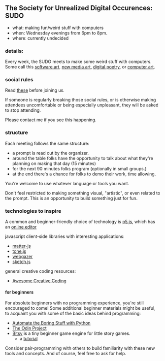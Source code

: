 ## The Society for Unrealized Digital Occurences: SUDO

- what: making fun/weird stuff with computers
- when: Wednesday evenings from 6pm to 8pm.
- where: currently undecided

### details:

Every week, the SUDO meets to make some weird stuff with computers. Some call this [software art](https://en.wikipedia.org/wiki/Software_art), [new media art](https://en.wikipedia.org/wiki/New_media_art), [digital poetry](https://en.wikipedia.org/wiki/Digital_poetry), or [computer art](https://en.wikipedia.org/wiki/Computer_art).

### social rules

Read [these](/pages/events/social-rules.html) before joining us.

If someone is regularly breaking those social rules, or is otherwise making attendees uncomfortable or being especially unpleasant, they will be asked to stop attending.

Please contact me if you see this happening.

### structure

Each meeting follows the same structure:

- a prompt is read out by the organizer.
- around the table folks have the opportunity to talk about what they're planning on making that day (15 minutes)
- for the next 90 minutes folks program (optionally in small groups.)
- at the end there's a chance for folks to demo their work, time allowing.

You're welcome to use whatever language or tools you want.

Don't feel restricted to making something visual, "artistic", or even related to the prompt. This is an opportunity to build something just for fun.

### technologies to inspire

A common and beginner-friendly choice of technology is [p5.js](https://p5js.org/), which has an [online editor](https://editor.p5.js)

javascript client-side libraries with interesting applications:

- [matter-js](https://brm.io/matter-js/)
- [tone.js](https://tonejs.github.io/)
- [webgazer](https://webgazer.cs.brown.edu/)
- [sketch.js](https://soulwire.github.io/sketch.js/)

general creative coding resources:

- [Awesome Creative Coding](https://github.com/terkelg/awesome-creative-coding)

#### for beginners

For absolute beginners with no programming experience, you're still encouraged to come! Some additional beginner materials might be useful, to acquaint you with some of the basic ideas behind programming:

- [Automate the Boring Stuff with Python](https://automatetheboringstuff.com)
- [The Odin Project](https://www.theodinproject.com)
- [Bitsy](https://bitsy.org) is a tiny beginner game engine for little story games.
    - a [tutorial](https://www.shimmerwitch.space/bitsyTutorial.html)


Consider pair-programming with others to build familiarity with these new tools and concepts. And of course, feel free to ask for help.

